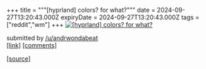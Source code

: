 +++
title = """[hyprland] colors? for what?"""
date = 2024-09-27T13:20:43.000Z
expiryDate = 2024-09-27T13:20:43.000Z
tags = ["reddit","wm"]
+++
[![[hyprland] colors? for what?](https://preview.redd.it/nus9hz9jrcrd1.png?width=640&crop=smart&auto=webp&s=93bff7a4098e3e6fcdf9335a1190930b0c77948e "[hyprland] colors? for what?")](https://www.reddit.com/r/unixporn/comments/1fqnkeh/hyprland_colors_for_what/)

submitted by [/u/andrwondabeat](https://www.reddit.com/user/andrwondabeat)  
[\[link\]](https://i.redd.it/nus9hz9jrcrd1.png) [\[comments\]](https://www.reddit.com/r/unixporn/comments/1fqnkeh/hyprland_colors_for_what/)

[[source]](https://www.reddit.com/r/unixporn/comments/1fqnkeh/hyprland_colors_for_what/)
